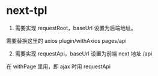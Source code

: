 # next-tpl

1. 需要实现 requestRoot，baseUrl 设置为后端地址。

需要替换这里的 axios
plugin/withAxios
pages/api

2. 需要实现 requestApi，baseUrl 设置为前端 next 地址 /api

在 withPage 里用，即 ajax 时用 requestApi
